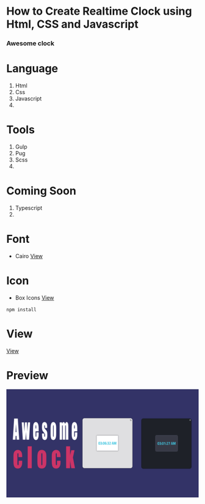 

# How to Create Realtime Clock using Html, CSS and Javascript

### Awesome clock

# Language
1. Html
2. Css
3. Javascript
4. 
#
# Tools
1. Gulp
2. Pug
3. Scss
4.

# Coming Soon
1. Typescript
2.

# Font
* Cairo
[View](https://fonts.google.com/specimen/Cairo?selection.family=Open+Sans&sidebar.open=true)

# Icon
* Box Icons
[View](https://boxicons.com/)



```
npm install
``` 

# View
[View](https://learncodingeasy.github.io/clock/dist/)


# Preview
![This is an image](https://github.com/LearnCodingEasy/clock/blob/main/project/images/Clock.jpg)
